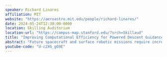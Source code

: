 ```yaml
---
speaker: Richard Linares
affiliation: MIT
website: "https://aeroastro.mit.edu/people/richard-linares/"
date: 2024-05-24T12:30:00-0000
location: Skilling Auditorium
location-url: "https://campus-map.stanford.edu/?srch=Skillaud"
title: "Improving Computational Efficiency for Powered Descent Guidance via Transformer-based Tight Constraint Prediction"
abstract: "Future spacecraft and surface robotic missions require increasingly capable autonomy stacks for exploring challenging and unstructured domains and trajectory optimization will be a cornerstone of such autonomy stacks. However, the optimization solvers required remain too slow for use on resource constrained flight-grade computers. In this work, we present Transformer-based Powered Descent Guidance (T-PDG), a scalable algorithm for reducing the computational complexity of the direct optimization formulation of the spacecraft-powered descent guidance problem. T-PDG uses data from prior runs of trajectory optimization algorithms to train a transformer neural network, which accurately predicts the relationship between problem parameters and the globally optimal solution for the powered descent guidance problem. The solution is encoded as the set of tight constraints corresponding to the constrained minimum-cost trajectory and the optimal final landing time. By leveraging the attention mechanism of transformer neural networks, large sequences of time series data can be accurately predicted when given only the spacecraft state and landing site parameters. When applied to the real problem of Mars-powered descent guidance, T-PDG reduces the time for computing the 3 degrees of freedom fuel-optimal trajectory when compared to lossless convexification, improving solution times by up to an order of magnitude. A safe and optimal solution is guaranteed by including a feasibility check in T-PDG before returning the final trajectory."
youtube-code: "U-c2XG_gG9E"
---
```

